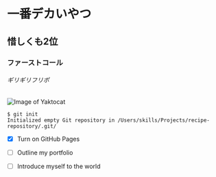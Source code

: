 # 一番デカいやつ
## 惜しくも2位
### ファーストコール
###### ギリギリフリポ
![Image of Yaktocat](https://octodex.github.com/images/yaktocat.png)
```
$ git init
Initialized empty Git repository in /Users/skills/Projects/recipe-repository/.git/
```
- [x] Turn on GitHub Pages
- [ ] Outline my portfolio
- [ ] Introduce myself to the world


